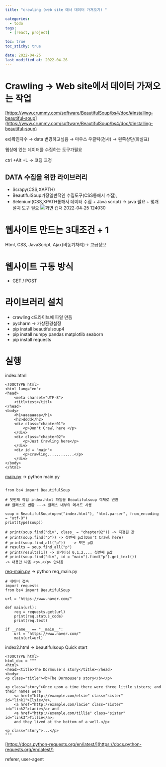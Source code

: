 ```yaml
---
title: "crawling (web site 에서 데이터 가져오기) "

categories:
  - todo
tags:
  - [react, project]

toc: true
toc_sticky: true

date: 2022-04-25
last_modified_at: 2022-04-26
---
```


# Crawling → Web site에서 데이터 가져오는 작업

[https://www.crummy.com/software/BeautifulSoup/bs4/doc/#installing-beautiful-soup](https://www.crummy.com/software/BeautifulSoup/bs4/doc/#installing-beautiful-soup)

ex)확진자수 → data 변경하고싶음 → 마우스 우클릭(검사) → 왼쪽상단(화살표)

웹상에 있는 데이터를 수집하는 도구가필요

ctrl +Alt +L → 코딩 교정

## DATA 수집을 위한 라이브러리

- Scrapy(CSS,XAPTH)
- BeautifulSoup가장일반적인 수집도구(CSS통해서 수집),
- Selenium(CSS,XPATH통해서 데이터 수집 + Java script) → java 필요 + 몇개 설치 도구 필요
![화면 캡처 2022-04-25 124030](https://user-images.githubusercontent.com/101306712/165251973-a2adb6fb-ef2c-423e-b0d0-790bffe0d50b.png)

 

# 웹사이트 만드는 3대조건 + 1

Html, CSS, JavaScript, Ajax(비동기처리)→ 고급정보

# 웹사이트 구동 방식

- GET / POST

# 라이브러리 설치

- crawling c드라이브에 파일 만듬
- pycharm → 가상환경설정
- pip install beautifulsoup4
- pip install numpy pandas matplotlib seaborn
- pip install requests

# 실행

index.html

```
<!DOCTYPE html>
<html lang="en">
<head>
    <meta charset="UTF-8">
    <titl>test</titl>
</head>
<body>
    <h1>aaaaaaaa</h1>
    <h2>dddd</h2>
    <div class="chapter01">
        <p>Don't Crawl here </p>
    </div>
    <div class="chapter02">
        <p>Just Crawling here</p>
    </div>
    <div id = "main">
        <p>crawling............</p>
    </div>
</body>
</html>
```

[main.py](http://main.py) → python main.py

```

from bs4 import BeautifulSoup

# 첫번째 작업 index.html 파일을 Beautifulsoup 객체로 변환
## 클래스로 변환 ---> 클래스 내부의 메서드 사용

soup = BeautifulSoup(open("index.html"), "html.parser", from_encoding = "utf-8")
print(type(soup))

# print(soup.find("div", class_ = "chapter02")) -> 지정된 값
# print(soup.find("p")) -> 첫번째 p값(Don't Crawl here)
# print(soup.find_all("p"))   -> 모든 p값
# results = soup.find_all("p")
# print(results[1]) -> 슬라이싱 0,1,2,... 첫번째 p값
# print(soup.find("div", id = "main").find("p").get_text()) 
-> 내용만 나옴 <p>,</p> 안나옴

```

[req-main.py](http://req-main.py) → python req_main.py

```
# 네이버 접속
import requests
from bs4 import BeautifulSoup

url = "https://www.naver.com/"

def main(url):
    req = requests.get(url)
    print(req.status_code)
    print(req.text)

if __name__ == "__main__":
    url = "https://www.naver.com/"
    main(url=url)
```

index2.html → beautifulsoup Quick start

```
<!DOCTYPE html>
html_doc = """
<html>
<head><title>The Dormouse's story</title></head>
<body>
<p class="title"><b>The Dormouse's story</b></p>

<p class="story">Once upon a time there were three little sisters; and their names were
    <a href="http://example.com/elsie" class="sister" id="link1">Elsie</a>,
    <a href="http://example.com/lacie" class="sister" id="link2">Lacie</a> and
    <a href="http://example.com/tillie" class="sister" id="link3">Tillie</a>;
    and they lived at the bottom of a well.</p>

<p class="story">...</p>
"""
```

[https://docs.python-requests.org/en/latest/](https://docs.python-requests.org/en/latest/)

referer, user-agent